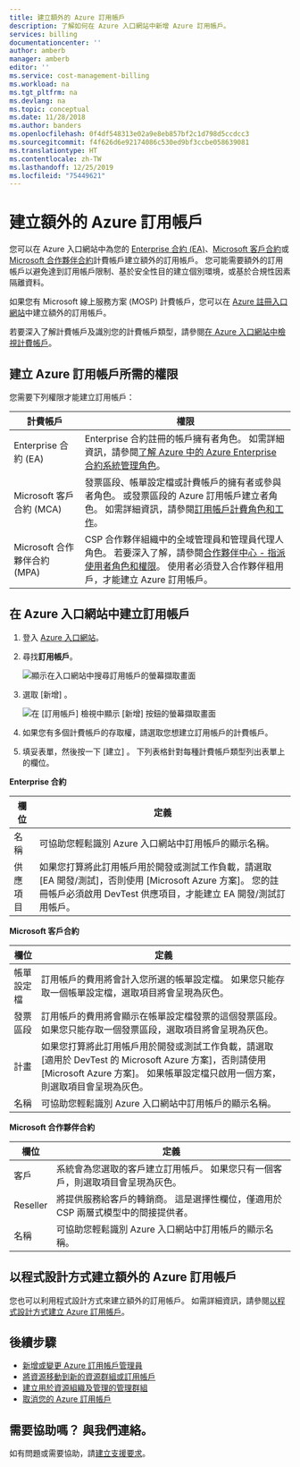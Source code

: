 ```yaml
---
title: 建立額外的 Azure 訂用帳戶
description: 了解如何在 Azure 入口網站中新增 Azure 訂用帳戶。
services: billing
documentationcenter: ''
author: amberb
manager: amberb
editor: ''
ms.service: cost-management-billing
ms.workload: na
ms.tgt_pltfrm: na
ms.devlang: na
ms.topic: conceptual
ms.date: 11/28/2018
ms.author: banders
ms.openlocfilehash: 0f4df548313e02a9e8eb857bf2c1d798d5ccdcc3
ms.sourcegitcommit: f4f626d6e92174086c530ed9bf3ccbe058639081
ms.translationtype: HT
ms.contentlocale: zh-TW
ms.lasthandoff: 12/25/2019
ms.locfileid: "75449621"
---
```

# <a name="create-an-additional-azure-subscription"></a>建立額外的 Azure 訂用帳戶

您可以在 Azure 入口網站中為您的 [Enterprise 合約 (EA)](https://azure.microsoft.com/pricing/enterprise-agreement/)、[Microsoft 客戶合約](https://azure.microsoft.com/pricing/purchase-options/microsoft-customer-agreement/)或 [Microsoft 合作夥伴合約](https://www.microsoft.com/licensing/news/introducing-microsoft-partner-agreement)計費帳戶建立額外的訂用帳戶。 您可能需要額外的訂用帳戶以避免達到訂用帳戶限制、基於安全性目的建立個別環境，或基於合規性因素隔離資料。

如果您有 Microsoft 線上服務方案 (MOSP) 計費帳戶，您可以在 [Azure 註冊入口網站](https://account.azure.com/signup?offer=ms-azr-0003p)中建立額外的訂用帳戶。

若要深入了解計費帳戶及識別您的計費帳戶類型，請參閱[在 Azure 入口網站中檢視計費帳戶](billing-view-all-accounts.md)。

## <a name="permission-required-to-create-azure-subscriptions"></a>建立 Azure 訂用帳戶所需的權限

您需要下列權限才能建立訂用帳戶：

|計費帳戶  |權限  |
|---------|---------|
|Enterprise 合約 (EA) |  Enterprise 合約註冊的帳戶擁有者角色。 如需詳細資訊，請參閱[了解 Azure 中的 Azure Enterprise 合約系統管理角色](billing-understand-ea-roles.md)。    |
|Microsoft 客戶合約 (MCA) |  發票區段、帳單設定檔或計費帳戶的擁有者或參與者角色。 或發票區段的 Azure 訂用帳戶建立者角色。  如需詳細資訊，請參閱[訂用帳戶計費角色和工作](billing-understand-mca-roles.md#subscription-billing-roles-and-tasks)。    |
|Microsoft 合作夥伴合約 (MPA) |   CSP 合作夥伴組織中的全域管理員和管理員代理人角色。 若要深入了解，請參閱[合作夥伴中心 - 指派使用者角色和權限](https://docs.microsoft.com/partner-center/permissions-overview)。  使用者必須登入合作夥伴租用戶，才能建立 Azure 訂用帳戶。   |

## <a name="create-a-subscription-in-the-azure-portal"></a>在 Azure 入口網站中建立訂用帳戶

1. 登入 [Azure 入口網站](https://portal.azure.com)。
1. 尋找**訂用帳戶**。

   ![顯示在入口網站中搜尋訂用帳戶的螢幕擷取畫面](./media/billing-create-subscription/billing-search-subscription-portal.png)

1. 選取 [新增]  。

   ![在 [訂用帳戶] 檢視中顯示 [新增] 按鈕的螢幕擷取畫面](./media/billing-create-subscription/subscription-add.png)

1. 如果您有多個計費帳戶的存取權，請選取您想建立訂用帳戶的計費帳戶。

1. 填妥表單，然後按一下 [建立]  。 下列表格針對每種計費帳戶類型列出表單上的欄位。

**Enterprise 合約**

|欄位  |定義  |
|---------|---------|
|名稱     | 可協助您輕鬆識別 Azure 入口網站中訂用帳戶的顯示名稱。  |
|供應項目     | 如果您打算將此訂用帳戶用於開發或測試工作負載，請選取 [EA 開發/測試]，否則使用 [Microsoft Azure 方案]。 您的註冊帳戶必須啟用 DevTest 供應項目，才能建立 EA 開發/測試訂用帳戶。|

**Microsoft 客戶合約**

|欄位  |定義  |
|---------|---------|
|帳單設定檔     | 訂用帳戶的費用將會計入您所選的帳單設定檔。 如果您只能存取一個帳單設定檔，選取項目將會呈現為灰色。     |
|發票區段     | 訂用帳戶的費用將會顯示在帳單設定檔發票的這個發票區段。 如果您只能存取一個發票區段，選取項目將會呈現為灰色。  |
|計畫     | 如果您打算將此訂用帳戶用於開發或測試工作負載，請選取 [適用於 DevTest 的 Microsoft Azure 方案]，否則請使用 [Microsoft Azure 方案]。 如果帳單設定檔只啟用一個方案，則選取項目會呈現為灰色。  |
|名稱     | 可協助您輕鬆識別 Azure 入口網站中訂用帳戶的顯示名稱。  |

**Microsoft 合作夥伴合約**

|欄位  |定義  |
|---------|---------|
|客戶    | 系統會為您選取的客戶建立訂用帳戶。 如果您只有一個客戶，則選取項目會呈現為灰色。  |
|Reseller    | 將提供服務給客戶的轉銷商。 這是選擇性欄位，僅適用於 CSP 兩層式模型中的間接提供者。 |
|名稱     | 可協助您輕鬆識別 Azure 入口網站中訂用帳戶的顯示名稱。  |

## <a name="create-an-additional-azure-subscription-programmatically"></a>以程式設計方式建立額外的 Azure 訂用帳戶

您也可以利用程式設計方式來建立額外的訂用帳戶。 如需詳細資訊，請參閱[以程式設計方式建立 Azure 訂用帳戶](../azure-resource-manager/programmatically-create-subscription.md)。

## <a name="next-steps"></a>後續步驟

- [新增或變更 Azure 訂用帳戶管理員](billing-add-change-azure-subscription-administrator.md)
- [將資源移動到新的資源群組或訂用帳戶](../azure-resource-manager/resource-group-move-resources.md?toc=/azure/billing/TOC.json)
- [建立用於資源組織及管理的管理群組](../governance/management-groups/create.md?toc=/azure/billing/TOC.json)
- [取消您的 Azure 訂用帳戶](billing-how-to-cancel-azure-subscription.md)

## <a name="need-help-contact-us"></a>需要協助嗎？ 與我們連絡。

如有問題或需要協助，請[建立支援要求](https://go.microsoft.com/fwlink/?linkid=2083458)。
